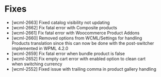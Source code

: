 # Fixes
* [wcml-2663] Fixed catalog visibility not updating
* [wcml-2662] Fix fatal error with Composite products
* [wcml-2661] Fix fatal error with Woocommerce Product Addons
* [wcml-2660] Removed options from WCML/Settings for handling Products translation since this can now be done with the post-switcher implemented in WPML 4.2.0
* [wcml-2659] Fix fatal error when bundle product is false
* [wcml-2652] Fix empty cart error with enabled option to clean cart when switching currency
* [wcml-2552] Fixed issue with trailing comma in product gallery handling